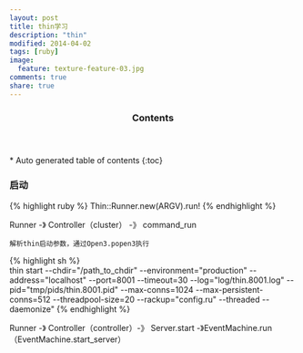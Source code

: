 ```yaml
---
layout: post
title: thin学习
description: "thin"
modified: 2014-04-02
tags: [ruby]
image:
  feature: texture-feature-03.jpg
comments: true
share: true
---
```


<section id="table-of-contents" class="toc">
  <header>
    <h3>Contents</h3>
  </header>
<div id="drawer" markdown="1">
*  Auto generated table of contents
{:toc}
</div>
</section><!-- /#table-of-contents -->


### 启动

{% highlight ruby %}
Thin::Runner.new(ARGV).run!
{% endhighlight %}

Runner -》 Controller（cluster） -》 command_run

    解析thin启动参数，通过Open3.popen3执行
  
{% highlight sh %}    
thin start --chdir=\"/path_to_chdir\" --environment=\"production\" --address=\"localhost\" --port=8001 --timeout=30 --log=\"log/thin.8001.log\" --pid=\"tmp/pids/thin.8001.pid\" --max-conns=1024 --max-persistent-conns=512 --threadpool-size=20 --rackup=\"config.ru\" --threaded --daemonize"
{% endhighlight %}

Runner -》 Controller（controller）-》 Server.start -》EventMachine.run（EventMachine.start_server）